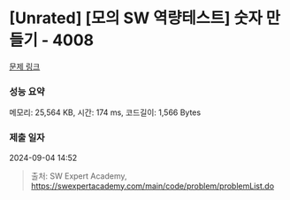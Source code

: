 # [Unrated] [모의 SW 역량테스트] 숫자 만들기 - 4008 

[문제 링크](https://swexpertacademy.com/main/code/problem/problemDetail.do?contestProbId=AWIeRZV6kBUDFAVH) 

### 성능 요약

메모리: 25,564 KB, 시간: 174 ms, 코드길이: 1,566 Bytes

### 제출 일자

2024-09-04 14:52



> 출처: SW Expert Academy, https://swexpertacademy.com/main/code/problem/problemList.do